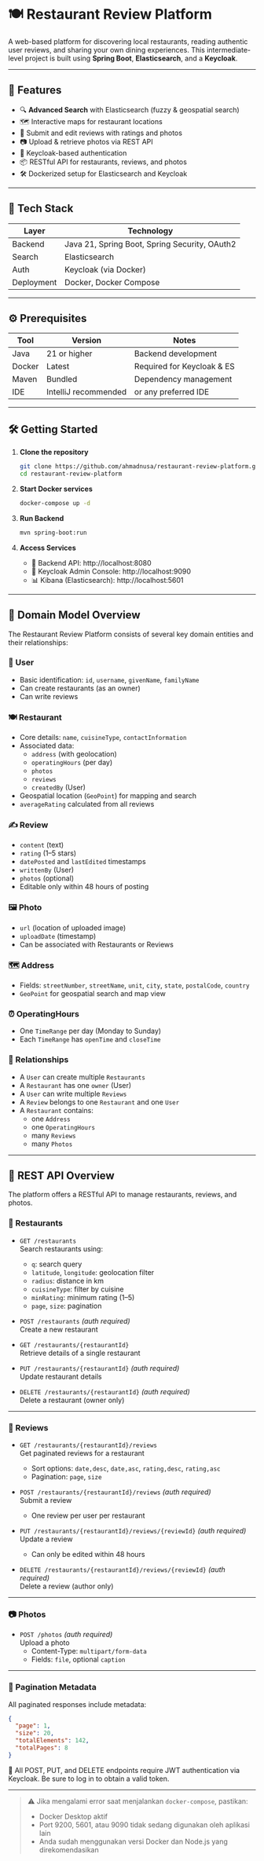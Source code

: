 # 🍽️ Restaurant Review Platform

A web-based platform for discovering local restaurants, reading authentic user reviews, and sharing your own dining experiences. This intermediate-level project is built using **Spring Boot**, **Elasticsearch**, and a **Keycloak**.

---

## 🚀 Features

- 🔍 **Advanced Search** with Elasticsearch (fuzzy & geospatial search)
- 🗺️ Interactive maps for restaurant locations
- 📝 Submit and edit reviews with ratings and photos
- 📷 Upload & retrieve photos via REST API
- 👥 Keycloak-based authentication
- 📦 RESTful API for restaurants, reviews, and photos
- 🛠️ Dockerized setup for Elasticsearch and Keycloak

---

## 🧱 Tech Stack

| Layer       | Technology                                      |
|-------------|-------------------------------------------------|
| Backend     | Java 21, Spring Boot, Spring Security, OAuth2   |
| Search      | Elasticsearch                                   |
| Auth        | Keycloak (via Docker)                           |
| Deployment  | Docker, Docker Compose                          |

---

## ⚙️ Prerequisites

| Tool         | Version        | Notes                        |
|--------------|----------------|------------------------------|
| Java         | 21 or higher   | Backend development          |
| Docker       | Latest         | Required for Keycloak & ES   |
| Maven        | Bundled        | Dependency management        |
| IDE          | IntelliJ recommended | or any preferred IDE    |

---

## 🛠️ Getting Started

1. **Clone the repository**
   ```bash
   git clone https://github.com/ahmadnusa/restaurant-review-platform.git
   cd restaurant-review-platform

2. **Start Docker services**

   ```bash
   docker-compose up -d

3. **Run Backend**

   ```bash
   mvn spring-boot:run


5. **Access Services**
 
   - 📡 Backend API: http://localhost:8080  
   - 🔐 Keycloak Admin Console: http://localhost:9090  
   - 📊 Kibana (Elasticsearch): http://localhost:5601

---

## 🧩 Domain Model Overview

The Restaurant Review Platform consists of several key domain entities and their relationships:

### 👤 User
- Basic identification: `id`, `username`, `givenName`, `familyName`
- Can create restaurants (as an owner)
- Can write reviews

### 🍽️ Restaurant
- Core details: `name`, `cuisineType`, `contactInformation`
- Associated data:
  - `address` (with geolocation)
  - `operatingHours` (per day)
  - `photos`
  - `reviews`
  - `createdBy` (User)
- Geospatial location (`GeoPoint`) for mapping and search
- `averageRating` calculated from all reviews

### ✍️ Review
- `content` (text)
- `rating` (1–5 stars)
- `datePosted` and `lastEdited` timestamps
- `writtenBy` (User)
- `photos` (optional)
- Editable only within 48 hours of posting

### 🖼️ Photo
- `url` (location of uploaded image)
- `uploadDate` (timestamp)
- Can be associated with Restaurants or Reviews

### 🗺️ Address
- Fields: `streetNumber`, `streetName`, `unit`, `city`, `state`, `postalCode`, `country`
- `GeoPoint` for geospatial search and map view

### ⏰ OperatingHours
- One `TimeRange` per day (Monday to Sunday)
- Each `TimeRange` has `openTime` and `closeTime`

### 🔗 Relationships
- A `User` can create multiple `Restaurants`
- A `Restaurant` has one `owner` (User)
- A `User` can write multiple `Reviews`
- A `Review` belongs to one `Restaurant` and one `User`
- A `Restaurant` contains:
  - one `Address`
  - one `OperatingHours`
  - many `Reviews`
  - many `Photos`

---

## 📡 REST API Overview

The platform offers a RESTful API to manage restaurants, reviews, and photos.

### 📍 Restaurants

- `GET /restaurants`  
  Search restaurants using:
  - `q`: search query
  - `latitude`, `longitude`: geolocation filter
  - `radius`: distance in km
  - `cuisineType`: filter by cuisine
  - `minRating`: minimum rating (1–5)
  - `page`, `size`: pagination

- `POST /restaurants` *(auth required)*  
  Create a new restaurant

- `GET /restaurants/{restaurantId}`  
  Retrieve details of a single restaurant

- `PUT /restaurants/{restaurantId}` *(auth required)*  
  Update restaurant details

- `DELETE /restaurants/{restaurantId}` *(auth required)*  
  Delete a restaurant (owner only)

---

### 📝 Reviews

- `GET /restaurants/{restaurantId}/reviews`  
  Get paginated reviews for a restaurant  
  - Sort options: `date,desc`, `date,asc`, `rating,desc`, `rating,asc`  
  - Pagination: `page`, `size`

- `POST /restaurants/{restaurantId}/reviews` *(auth required)*  
  Submit a review  
  - One review per user per restaurant

- `PUT /restaurants/{restaurantId}/reviews/{reviewId}` *(auth required)*  
  Update a review  
  - Can only be edited within 48 hours

- `DELETE /restaurants/{restaurantId}/reviews/{reviewId}` *(auth required)*  
  Delete a review (author only)

---

### 📷 Photos

- `POST /photos` *(auth required)*  
  Upload a photo  
  - Content-Type: `multipart/form-data`  
  - Fields: `file`, optional `caption`

---

### 🔁 Pagination Metadata

All paginated responses include metadata:

```json
{
  "page": 1,
  "size": 20,
  "totalElements": 142,
  "totalPages": 8
}
```

🔐 All POST, PUT, and DELETE endpoints require JWT authentication via Keycloak. Be sure to log in to obtain a valid token.

---

> ⚠️ Jika mengalami error saat menjalankan `docker-compose`, pastikan:
> - Docker Desktop aktif
> - Port 9200, 5601, atau 9090 tidak sedang digunakan oleh aplikasi lain
> - Anda sudah menggunakan versi Docker dan Node.js yang direkomendasikan
